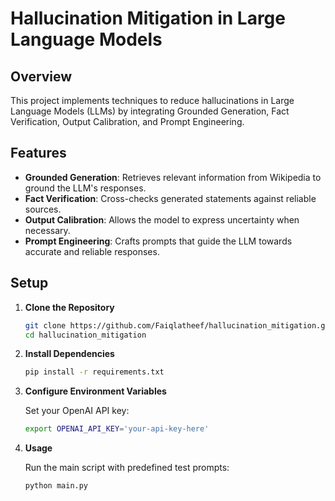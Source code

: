 # Hallucination Mitigation in Large Language Models

## Overview

This project implements techniques to reduce hallucinations in Large Language Models (LLMs) by integrating Grounded Generation, Fact Verification, Output Calibration, and Prompt Engineering.

## Features

- **Grounded Generation**: Retrieves relevant information from Wikipedia to ground the LLM's responses.
- **Fact Verification**: Cross-checks generated statements against reliable sources.
- **Output Calibration**: Allows the model to express uncertainty when necessary.
- **Prompt Engineering**: Crafts prompts that guide the LLM towards accurate and reliable responses.

## Setup

1. **Clone the Repository**

   ```bash
   git clone https://github.com/Faiqlatheef/hallucination_mitigation.git
   cd hallucination_mitigation

2. **Install Dependencies**
   ```bash
   pip install -r requirements.txt

3. **Configure Environment Variables**
   
   Set your OpenAI API key:
   ```bash
   export OPENAI_API_KEY='your-api-key-here'

4. **Usage**

   Run the main script with predefined test prompts:
    ```bash
    python main.py

